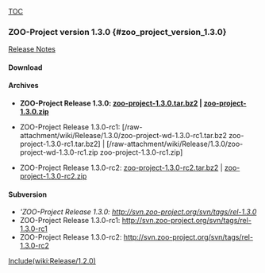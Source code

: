 [TOC](TOC "wikilink")

### ZOO-Project version 1.3.0 {#zoo_project_version_1.3.0}

[Release Notes](http://zoo-project.org/trac/wiki/Release/1.3.0/Notes)

#### Download

#### Archives

-   **ZOO-Project Release 1.3.0:
    [zoo-project-1.3.0.tar.bz2](http://zoo-project.org/dl/zoo-project-1.3.0.tar.bz2)
    \|
    [zoo-project-1.3.0.zip](http://zoo-project.org/dl/zoo-project-1.3.0.zip)**

-   ZOO-Project Release 1.3.0-rc1:
    \[/raw-attachment/wiki/Release/1.3.0/zoo-project-wd-1.3.0-rc1.tar.bz2
    zoo-project-1.3.0-rc1.tar.bz2\] \|
    \[/raw-attachment/wiki/Release/1.3.0/zoo-project-wd-1.3.0-rc1.zip
    zoo-project-1.3.0-rc1.zip\]

-   ZOO-Project Release 1.3.0-rc2:
    [zoo-project-1.3.0-rc2.tar.bz2](http://zoo-project.org/dl/zoo-project-1.3.0-rc2.tar.bz2)
    \|
    [zoo-project-1.3.0-rc2.zip](http://zoo-project.org/dl/zoo-project-1.3.0-rc2.zip)

#### Subversion

-   *\'ZOO-Project Release 1.3.0:
    <http://svn.zoo-project.org/svn/tags/rel-1.3.0>*
-   ZOO-Project Release 1.3.0-rc1:
    <http://svn.zoo-project.org/svn/tags/rel-1.3.0-rc1>
-   ZOO-Project Release 1.3.0-rc2:
    <http://svn.zoo-project.org/svn/tags/rel-1.3.0-rc2>

[Include(wiki:Release/1.2.0)](Include(wiki:Release/1.2.0) "wikilink")

